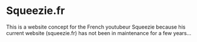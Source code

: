 # Squeezie.fr
This is a website concept for the French youtubeur Squeezie because his current website (squeezie.fr) has not been in maintenance for a few years...
